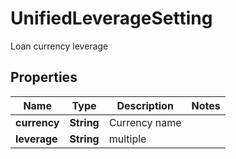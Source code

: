 
# UnifiedLeverageSetting

Loan currency leverage

## Properties

Name | Type | Description | Notes
------------ | ------------- | ------------- | -------------
**currency** | **String** | Currency name | 
**leverage** | **String** | multiple | 


